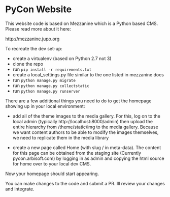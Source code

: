 # PyCon Website

This website code is based on Mezzanine which is a Python based CMS. Please read more about it here: 

http://mezzanine.jupo.org

To recreate the dev set-up:

* create a virtualenv (based on Python 2.7 not 3)
* clone the repo
* run ```pip install -r requirements.txt```
* create a local_settings.py file similar to the one listed in mezzanine docs
* run ```python manage.py migrate```
* run ```python manage.py collectstatic```
* run ```python manage.py runserver```

There are a few additional things you need to do to get the homepage showing up in your local environment:

* add all of the theme images to the media gallery. For this, log on to the local admin (typically http://localhost:8000/admin) then upload the entire hierarchy from /theme/static/img to the media gallery. Because we want content authors to be able to modify the images themselves, we need to replicate them in the media library

* create a new page called Home (with slug / in meta-data). The content for this page can be obtained from the staging site (Currently pycon.arbisoft.com) by logging in as admin and copying the html source for home over to your local dev CMS.

Now your homepage should start appearing.

You can make changes to the code and submit a PR. Ill review your changes and integrate.
